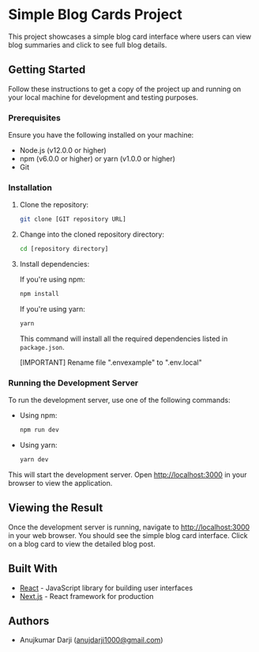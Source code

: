 
# Simple Blog Cards Project

This project showcases a simple blog card interface where users can view blog summaries and click to see full blog details.

## Getting Started

Follow these instructions to get a copy of the project up and running on your local machine for development and testing purposes.

### Prerequisites

Ensure you have the following installed on your machine:

- Node.js (v12.0.0 or higher)
- npm (v6.0.0 or higher) or yarn (v1.0.0 or higher)
- Git

### Installation

1. Clone the repository:

   ```bash
   git clone [GIT repository URL]
   ```

2. Change into the cloned repository directory:

   ```bash
   cd [repository directory]
   ```

3. Install dependencies:

   If you're using npm:

   ```bash
   npm install
   ```

   If you're using yarn:

   ```bash
   yarn
   ```
   This command will install all the required dependencies listed in `package.json`.

   [IMPORTANT]
   Rename file ".envexample" to ".env.local" 


### Running the Development Server

To run the development server, use one of the following commands:

- Using npm:

  ```bash
  npm run dev
  ```

- Using yarn:

  ```bash
  yarn dev
  ```

This will start the development server. Open [http://localhost:3000](http://localhost:3000) in your browser to view the application.

## Viewing the Result

Once the development server is running, navigate to [http://localhost:3000](http://localhost:3000) in your web browser. You should see the simple blog card interface. Click on a blog card to view the detailed blog post.

## Built With

- [React](https://reactjs.org/) - JavaScript library for building user interfaces
- [Next.js](https://nextjs.org/) - React framework for production

## Authors

- Anujkumar Darji (anujdarji1000@gmail.com)

